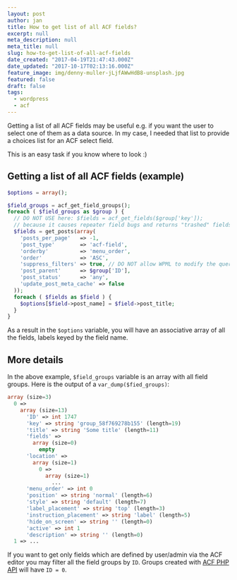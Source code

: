 ```yaml
---
layout: post
author: jan
title: How to get list of all ACF fields?
excerpt: null
meta_description: null
meta_title: null
slug: how-to-get-list-of-all-acf-fields
date_created: "2017-04-19T21:47:43.000Z"
date_updated: "2017-10-17T02:13:16.000Z"
feature_image: img/denny-muller-jLjfAWwHdB8-unsplash.jpg
featured: false
draft: false
tags:
  - wordpress
  - acf
---
```


Getting a list of all ACF fields may be useful e.g. if you want the user to select one of them as a data source. In my case, I needed that list to provide a choices list for an ACF select field.

This is an easy task if you know where to look :)

## Getting a list of all ACF fields (example)

```php
$options = array();

$field_groups = acf_get_field_groups();
foreach ( $field_groups as $group ) {
  // DO NOT USE here: $fields = acf_get_fields($group['key']);
  // because it causes repeater field bugs and returns "trashed" fields
  $fields = get_posts(array(
    'posts_per_page'   => -1,
    'post_type'        => 'acf-field',
    'orderby'          => 'menu_order',
    'order'            => 'ASC',
    'suppress_filters' => true, // DO NOT allow WPML to modify the query
    'post_parent'      => $group['ID'],
    'post_status'      => 'any',
    'update_post_meta_cache' => false
  ));
  foreach ( $fields as $field ) {
    $options[$field->post_name] = $field->post_title;
  }
}
```

As a result in the `$options` variable, you will have an associative array of all the fields, labels keyed by the field name.

## More details

In the above example, `$field_groups` variable is an array with all field groups. Here is the output of a `var_dump($fied_groups)`:

```php
array (size=3)
  0 =>
    array (size=13)
      'ID' => int 1747
      'key' => string 'group_58f769278b155' (length=19)
      'title' => string 'Some title' (length=11)
      'fields' =>
        array (size=0)
          empty
      'location' =>
        array (size=1)
          0 =>
            array (size=1)
              ...
      'menu_order' => int 0
      'position' => string 'normal' (length=6)
      'style' => string 'default' (length=7)
      'label_placement' => string 'top' (length=3)
      'instruction_placement' => string 'label' (length=5)
      'hide_on_screen' => string '' (length=0)
      'active' => int 1
      'description' => string '' (length=0)
  1 => ...
```

If you want to get only fields which are defined by user/admin via the ACF editor you may filter all the field groups by `ID`. Groups created with [ACF PHP API](https://www.advancedcustomfields.com/resources/register-fields-via-php/) will have `ID = 0`.
